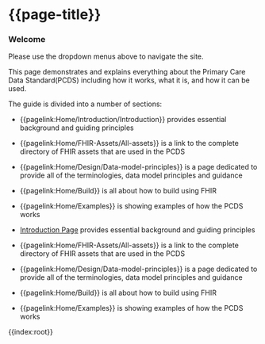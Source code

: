 # {{page-title}} 

### Welcome

<p>Please use the dropdown menus above to navigate the site.

This page demonstrates and explains everything about the Primary Care 
Data Standard(PCDS) including how it works, what it is, and how it can be used.</p>

The guide is divided into a number of sections:
- {{pagelink:Home/Introduction/Introduction}} provides essential background and guiding principles
- {{pagelink:Home/FHIR-Assets/All-assets}} is a link to the complete directory of FHIR assets that are used in the PCDS
- {{pagelink:Home/Design/Data-model-principles}} is a page dedicated to provide all of the terminologies, data model principles and guidance
- {{pagelink:Home/Build}} is all about how to build using FHIR
- {{pagelink:Home/Examples}} is showing examples of how the PCDS works


- [Introduction Page]({{pagelink:Home/Introduction/Introduction}}) provides essential background and guiding principles
- {{pagelink:Home/FHIR-Assets/All-assets}} is a link to the complete directory of FHIR assets that are used in the PCDS
- {{pagelink:Home/Design/Data-model-principles}} is a page dedicated to provide all of the terminologies, data model principles and guidance
- {{pagelink:Home/Build}} is all about how to build using FHIR
- {{pagelink:Home/Examples}} is showing examples of how the PCDS works


{{index:root}}
